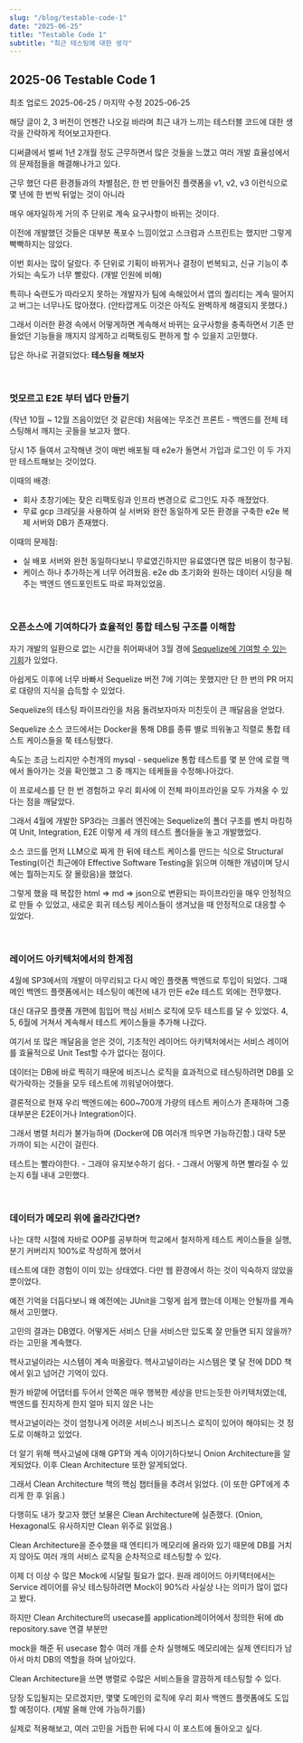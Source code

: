 ```yaml
---
slug: "/blog/testable-code-1"
date: "2025-06-25"
title: "Testable Code 1"
subtitle: "최근 테스팅에 대한 생각"
---
```


## **2025-06 Testable Code 1**

<p class="text-time">최초 업로드 2025-06-25 / 마지막 수정 2025-06-25</p>

해당 글이 2, 3 버전이 언젠간 나오길 바라며 최근 내가 느끼는 테스터블 코드에 대한 생각을 간략하게 적어보고자한다.

디써클에서 벌써 1년 2개월 정도 근무하면서 많은 것들을 느꼈고 여러 개발 효율성에서의 문제점들을 해결해나가고 있다.

근무 했던 다른 환경들과의 차별점은, 한 번 만들어진 플랫폼을 v1, v2, v3 이런식으로 몇 년에 한 번씩 뒤엎는 것이 아니라

매우 애자일하게 거의 주 단위로 계속 요구사항이 바뀌는 것이다.

이전에 개발했던 것들은 대부분 폭포수 느낌이었고 스크럼과 스프린트는 했지만 그렇게 빡빡하지는 않았다.

이번 회사는 많이 달랐다. 주 단위로 기획이 바뀌거나 결정이 번복되고, 신규 기능이 추가되는 속도가 너무 빨랐다. (개발 인원에 비해)

특히나 숙련도가 따라오지 못하는 개발자가 팀에 속해있어서 앱의 퀄리티는 계속 떨어지고 버그는 너무나도 많아졌다. (안타깝게도 이것은 아직도 완벽하게 해결되지 못했다.)

그래서 이러한 환경 속에서 어떻게하면 계속해서 바뀌는 요구사항을 충족하면서 기존 만들었던 기능들을 깨지지 않게하고 리팩토링도 편하게 할 수 있을지 고민했다.

답은 하나로 귀결되었다: **<span class="text-orange">테스팅을 해보자</span>**

<br/>

### **<span class="text-skyblue">멋모르고 E2E 부터 냅다 만들기</span>**

(작년 10월 ~ 12월 즈음이었던 것 같은데) 처음에는 무조건 프론트 - 백엔드를 전체 테스팅해서 깨지는 곳들을 보고자 했다.

당시 1주 들여서 고작해낸 것이 매번 배포될 때 e2e가 돌면서 가입과 로그인 이 두 가지만 테스트해보는 것이었다.

이때의 배경:

- 회사 초창기에는 잦은 리팩토링과 인프라 변경으로 로그인도 자주 깨졌었다.
- 무료 gcp 크레딧을 사용하여 실 서버와 완전 동일하게 모든 환경을 구축한 e2e 복제 서버와 DB가 존재했다.

이때의 문제점:

- 실 배포 서버와 완전 동일하다보니 무료였긴하지만 유료였다면 많은 비용이 청구됨.
- 케이스 하나 추가하는게 너무 어려웠음. e2e db 초기화와 원하는 데이터 시딩을 해주는 백엔드 엔드포인트도 따로 파져있었음.

<br/>

### **<span class="text-skyblue">오픈소스에 기여하다가 효율적인 통합 테스팅 구조를 이해함</span>**

자기 개발의 일환으로 없는 시간을 쥐어짜내어 3월 경에 [Sequelize에 기여할 수 있는 기회](https://github.com/sequelize/sequelize/pull/17751)가 있었다.

아쉽게도 이후에 너무 바빠서 Sequelize 버전 7에 기여는 못했지만 단 한 번의 PR 머지로 대량의 지식을 습득할 수 있었다.

Sequelize의 테스팅 파이프라인을 처음 돌려보자마자 미친듯이 큰 깨달음을 얻었다.

Sequelize 소스 코드에서는 Docker을 통해 DB를 종류 별로 띄워놓고 직렬로 통합 테스트 케이스들을 쭉 테스팅했다.

속도는 조금 느리지만 수천개의 mysql - sequelize 통합 테스트를 몇 분 안에 로컬 맥에서 돌아가는 것을 확인했고 그 중 깨지는 테케들을 수정해나아갔다.

이 프로세스를 단 한 번 경험하고 우리 회사에 이 전체 파이프라인을 모두 가져올 수 있다는 점을 깨달았다.

그래서 4월에 개발한 SP3라는 크롤러 엔진에는 Sequelize의 폴더 구조를 벤치 마킹하여 Unit, Integration, E2E 이렇게 세 개의 테스트 폴더들을 놓고 개발했었다.

소스 코드를 먼저 LLM으로 짜게 한 뒤에 테스트 케이스를 만드는 식으로 Structural Testing(이건 최근에야 Effective Software Testing을 읽으며 이해한 개념이며 당시에는 뭘하는지도 잘 몰랐음)을 했었다.

그렇게 했을 때 복잡한 html => md => json으로 변환되는 파이프라인을 매우 안정적으로 만들 수 있었고, 새로운 회귀 테스팅 케이스들이 생겨났을 때 안정적으로 대응할 수 있었다.

<br/>

### **<span class="text-skyblue">레이어드 아키텍처에서의 한계점</span>**

4월에 SP3에서의 개발이 마무리되고 다시 메인 플랫폼 백엔드로 투입이 되었다. 그때 메인 백엔드 플랫폼에서는 테스팅이 예전에 내가 만든 e2e 테스트 외에는 전무했다.

대신 대규모 플랫폼 개편에 힘입어 핵심 서비스 로직에 모두 테스트를 달 수 있었다. 4, 5, 6월에 거쳐서 계속해서 테스트 케이스들을 추가해 나갔다.

여기서 또 많은 깨달음을 얻은 것이, 기초적인 레이어드 아키텍처에서는 서비스 레이어를 효율적으로 Unit Test할 수가 없다는 점이다.

데이터는 DB에 바로 찍히기 때문에 비즈니스 로직을 효과적으로 테스팅하려면 DB를 오락가락하는 것들을 모두 테스트에 끼워넣어야했다.

결론적으로 현재 우리 백엔드에는 600~700개 가량의 테스트 케이스가 존재하며 그중 대부분은 E2E이거나 Integration이다.

그래서 병렬 처리가 불가능하며 (Docker에 DB 여러개 띄우면 가능하긴함.) 대략 5분 가까이 되는 시간이 걸린다.

테스트는 빨라야한다. - 그래야 유지보수하기 쉽다. - 그래서 어떻게 하면 빨라질 수 있는지 6월 내내 고민했다.

<br/>

### **<span class="text-skyblue">데이터가 메모리 위에 올라간다면?</span>**

나는 대학 시절에 자바로 OOP를 공부하며 학교에서 철저하게 테스트 케이스들을 실행, 분기 커버리지 100%로 작성하게 했어서

테스트에 대한 경험이 이미 있는 상태였다. 다만 웹 환경에서 하는 것이 익숙하지 않았을 뿐이었다.

예전 기억을 더듬다보니 왜 예전에는 JUnit을 그렇게 쉽게 했는데 이제는 안될까를 계속해서 고민했다.

고민의 결과는 DB였다. 어떻게든 서비스 단을 서비스만 있도록 잘 만들면 되지 않을까? 라는 고민을 계속했다.

헥사고널이라는 시스템이 계속 떠올랐다. 헥사고널이라는 시스템은 몇 달 전에 DDD 책에서 읽고 넘어간 기억이 있다.

뭔가 바깥에 어댑터를 두어서 안쪽은 매우 행복한 세상을 만드는듯한 아키텍처였는데, 백엔드를 진지하게 한지 얼마 되지 않은 나는

헥사고널이라는 것이 엄청나게 어려운 서비스나 비즈니스 로직이 있어야 해야되는 것 정도로 이해하고 있었다.

더 알기 위해 헥사고널에 대해 GPT와 계속 이야기하다보니 Onion Architecture을 알게되었다. 이후 Clean Architecture 또한 알게되었다.

그래서 Clean Architecture 책의 핵심 챕터들을 추려서 읽었다. (이 또한 GPT에게 추리게 한 후 읽음.)

다행히도 내가 찾고자 했던 보물은 Clean Architecture에 실존했다. (Onion, Hexagonal도 유사하지만 Clean 위주로 읽었음.)

Clean Architecture을 준수했을 때 엔티티가 메모리에 올라와 있기 때문에 DB를 거치지 않아도 여러 개의 서비스 로직을 순차적으로 테스팅할 수 있다.

이제 더 이상 수 많은 Mock에 시달릴 필요가 없다. 원래 레이어드 아키텍터에서는 Service 레이어를 유닛 테스팅하려면 Mock이 90%라 사실상 나는 의미가 많이 없다고 봤다.

하지만 Clean Architecture의 usecase를 application레이어에서 정의한 뒤에 db repository.save 연결 부분만

mock을 해준 뒤 usecase 함수 여러 개를 순차 실행해도 메모리에는 실제 엔티티가 남아서 마치 DB의 역할을 하며 남아있다.

Clean Architecture을 쓰면 병렬로 수많은 서비스들을 깔끔하게 테스팅할 수 있다.

당장 도입될지는 모르겠지만, 몇몇 도메인의 로직에 우리 회사 백엔드 플랫폼에도 도입할 예정이다. (제발 올해 안에 가능하기를)

실제로 적용해보고, 여러 고민을 거듭한 뒤에 다시 이 포스트에 돌아오고 싶다.
